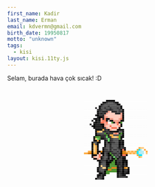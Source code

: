 ```yaml
---
first_name: Kadir 
last_name: Erman 
email: kdvermn@gmail.com
birth_date: 19950817
motto: "unknown"
tags:
  - kisi
layout: kisi.11ty.js
---
```


Selam, burada hava çok sıcak! :D

<style>
.art {
  position: relative;
  margin: 3em auto;
  max-width: 800px;
  padding: 0;
  text-align: center;
  width: 100%;
  position: relative;
  width: 10.5em;
  height: 13.2em;
}
.art:after {
  content: '';
  position: absolute;
  top: -0.3em;
  left: -0.3em;
  width: 0.3em;
  height: 0.3em;
  box-shadow: 0.3em 0.3em #fdfdfd,0.6em 0.3em #fdfdfd,0.9em 0.3em #fdfdfd,1.2em 0.3em #fdfdfd,1.5em 0.3em #fdfdfd,1.8em 0.3em #fdfdfd,2.1em 0.3em #fdfdfd,2.4em 0.3em #fdfdfd,2.7em 0.3em #fdfdfd,3em 0.3em #fdfdfd,3.3em 0.3em #fdfdfd,3.6em 0.3em #fdfdfd,3.9em 0.3em black,4.2em 0.3em black,4.5em 0.3em black,4.8em 0.3em black,5.1em 0.3em black,5.4em 0.3em #fdfdfd,5.7em 0.3em #fdfdfd,6em 0.3em #fdfdfd,6.3em 0.3em #fdfdfd,6.6em 0.3em #fdfdfd,6.9em 0.3em #fdfdfd,7.2em 0.3em #fdfdfd,7.5em 0.3em #fdfdfd,7.8em 0.3em #fdfdfd,8.1em 0.3em #fdfdfd,8.4em 0.3em #fdfdfd,8.7em 0.3em #fdfdfd,9em 0.3em #fdfdfd,9.3em 0.3em #fdfdfd,9.6em 0.3em #fdfdfd,9.9em 0.3em #fdfdfd,10.2em 0.3em #fdfdfd,10.5em 0.3em #fdfdfd,0.3em 0.6em #fdfdfd,0.6em 0.6em #fdfdfd,0.9em 0.6em #fdfdfd,1.2em 0.6em #fdfdfd,1.5em 0.6em #fdfdfd,1.8em 0.6em #fdfdfd,2.1em 0.6em #fdfdfd,2.4em 0.6em #fdfdfd,2.7em 0.6em #fdfdfd,3em 0.6em #fdfdfd,3.3em 0.6em black,3.6em 0.6em black,3.9em 0.6em #363536,4.2em 0.6em #545454,4.5em 0.6em #545454,4.8em 0.6em #545454,5.1em 0.6em #363536,5.4em 0.6em black,5.7em 0.6em black,6em 0.6em #fdfdfd,6.3em 0.6em #fdfdfd,6.6em 0.6em #fdfdfd,6.9em 0.6em #fdfdfd,7.2em 0.6em #fdfdfd,7.5em 0.6em #fdfdfd,7.8em 0.6em #fdfdfd,8.1em 0.6em #fdfdfd,8.4em 0.6em #fdfdfd,8.7em 0.6em #fdfdfd,9em 0.6em #fdfdfd,9.3em 0.6em #fdfdfd,9.6em 0.6em #fdfdfd,9.9em 0.6em #fdfdfd,10.2em 0.6em #fdfdfd,10.5em 0.6em #fdfdfd,0.3em 0.9em #fdfdfd,0.6em 0.9em #fdfdfd,0.9em 0.9em #fdfdfd,1.2em 0.9em #fdfdfd,1.5em 0.9em #fdfdfd,1.8em 0.9em #fdfdfd,2.1em 0.9em #fdfdfd,2.4em 0.9em #fdfdfd,2.7em 0.9em #fdfdfd,3em 0.9em black,3.3em 0.9em #363536,3.6em 0.9em #545454,3.9em 0.9em #545454,4.2em 0.9em #545454,4.5em 0.9em #545454,4.8em 0.9em #545454,5.1em 0.9em #545454,5.4em 0.9em #545454,5.7em 0.9em black,6em 0.9em black,6.3em 0.9em #fdfdfd,6.6em 0.9em #fdfdfd,6.9em 0.9em #fdfdfd,7.2em 0.9em #fdfdfd,7.5em 0.9em #fdfdfd,7.8em 0.9em #fdfdfd,8.1em 0.9em #fdfdfd,8.4em 0.9em #fdfdfd,8.7em 0.9em #fdfdfd,9em 0.9em #fdfdfd,9.3em 0.9em #fdfdfd,9.6em 0.9em #fdfdfd,9.9em 0.9em #fdfdfd,10.2em 0.9em #fdfdfd,10.5em 0.9em #fdfdfd,0.3em 1.2em #fdfdfd,0.6em 1.2em #fdfdfd,0.9em 1.2em #fdfdfd,1.2em 1.2em #fdfdfd,1.5em 1.2em #fdfdfd,1.8em 1.2em #fdfdfd,2.1em 1.2em #fdfdfd,2.4em 1.2em #fdfdfd,2.7em 1.2em black,3em 1.2em #363536,3.3em 1.2em #545454,3.6em 1.2em #545454,3.9em 1.2em #545454,4.2em 1.2em #363536,4.5em 1.2em #545454,4.8em 1.2em #545454,5.1em 1.2em #545454,5.4em 1.2em #545454,5.7em 1.2em #545454,6em 1.2em #545454,6.3em 1.2em black,6.6em 1.2em #fdfdfd,6.9em 1.2em #fdfdfd,7.2em 1.2em #fdfdfd,7.5em 1.2em #fdfdfd,7.8em 1.2em #fdfdfd,8.1em 1.2em #fdfdfd,8.4em 1.2em #fdfdfd,8.7em 1.2em #fdfdfd,9em 1.2em #fdfdfd,9.3em 1.2em #fdfdfd,9.6em 1.2em #fdfdfd,9.9em 1.2em #fdfdfd,10.2em 1.2em #fdfdfd,10.5em 1.2em #fdfdfd,0.3em 1.5em #fdfdfd,0.6em 1.5em #fdfdfd,0.9em 1.5em #fdfdfd,1.2em 1.5em #fdfdfd,1.5em 1.5em #fdfdfd,1.8em 1.5em #fdfdfd,2.1em 1.5em #363536,2.4em 1.5em #fdfdfd,2.7em 1.5em black,3em 1.5em #545454,3.3em 1.5em #545454,3.6em 1.5em #363536,3.9em 1.5em #545454,4.2em 1.5em #545454,4.5em 1.5em #363536,4.8em 1.5em #545454,5.1em 1.5em #545454,5.4em 1.5em #545454,5.7em 1.5em #363536,6em 1.5em #545454,6.3em 1.5em black,6.6em 1.5em #fdfdfd,6.9em 1.5em #fdfdfd,7.2em 1.5em #fdfdfd,7.5em 1.5em #fdfdfd,7.8em 1.5em #fdfdfd,8.1em 1.5em #fdfdfd,8.4em 1.5em #fdfdfd,8.7em 1.5em #fdfdfd,9em 1.5em #fdfdfd,9.3em 1.5em #fdfdfd,9.6em 1.5em #fdfdfd,9.9em 1.5em #fdfdfd,10.2em 1.5em #fdfdfd,10.5em 1.5em #fdfdfd,0.3em 1.8em #fdfdfd,0.6em 1.8em #fdfdfd,0.9em 1.8em #fdfdfd,1.2em 1.8em #fdfdfd,1.5em 1.8em #fdfdfd,1.8em 1.8em #fdfdfd,2.1em 1.8em #fdfdfd,2.4em 1.8em #363536,2.7em 1.8em #212121,3em 1.8em #363536,3.3em 1.8em #545454,3.6em 1.8em #545454,3.9em 1.8em #363536,4.2em 1.8em #363536,4.5em 1.8em #212121,4.8em 1.8em #363536,5.1em 1.8em #545454,5.4em 1.8em #545454,5.7em 1.8em #545454,6em 1.8em #363536,6.3em 1.8em #545454,6.6em 1.8em black,6.9em 1.8em #fdfdfd,7.2em 1.8em #fdfdfd,7.5em 1.8em #fdfdfd,7.8em 1.8em #fdfdfd,8.1em 1.8em #fdfdfd,8.4em 1.8em #fdfdfd,8.7em 1.8em #fdfdfd,9em 1.8em #fdfdfd,9.3em 1.8em #fdfdfd,9.6em 1.8em #fdfdfd,9.9em 1.8em #fdfdfd,10.2em 1.8em #fdfdfd,10.5em 1.8em #fdfdfd,0.3em 2.1em #fdfdfd,0.6em 2.1em #fdfdfd,0.9em 2.1em #fdfdfd,1.2em 2.1em #fdfdfd,1.5em 2.1em #fdfdfd,1.8em 2.1em #fdfdfd,2.1em 2.1em #fdfdfd,2.4em 2.1em black,2.7em 2.1em #363536,3em 2.1em #363536,3.3em 2.1em #212121,3.6em 2.1em #212121,3.9em 2.1em #212121,4.2em 2.1em #f59d87,4.5em 2.1em #ffccbc,4.8em 2.1em #212121,5.1em 2.1em #212121,5.4em 2.1em #212121,5.7em 2.1em #545454,6em 2.1em #363536,6.3em 2.1em #363536,6.6em 2.1em black,6.9em 2.1em #fdfdfd,7.2em 2.1em #fdfdfd,7.5em 2.1em #fdfdfd,7.8em 2.1em #fdfdfd,8.1em 2.1em #fdfdfd,8.4em 2.1em #fdfdfd,8.7em 2.1em #fdfdfd,9em 2.1em #fdfdfd,9.3em 2.1em #fdfdfd,9.6em 2.1em #fdfdfd,9.9em 2.1em #fdfdfd,10.2em 2.1em #fdfdfd,10.5em 2.1em #fdfdfd,0.3em 2.4em #fdfdfd,0.6em 2.4em #fdfdfd,0.9em 2.4em #fdfdfd,1.2em 2.4em #fdfdfd,1.5em 2.4em #fdfdfd,1.8em 2.4em #fdfdfd,2.1em 2.4em #fdfdfd,2.4em 2.4em black,2.7em 2.4em #363536,3em 2.4em #212121,3.3em 2.4em #363536,3.6em 2.4em #212121,3.9em 2.4em #f59d87,4.2em 2.4em #ffccbc,4.5em 2.4em #ffccbc,4.8em 2.4em #ffccbc,5.1em 2.4em #ffccbc,5.4em 2.4em #212121,5.7em 2.4em #212121,6em 2.4em #212121,6.3em 2.4em #f59d87,6.6em 2.4em black,6.9em 2.4em #fdfdfd,7.2em 2.4em #fdfdfd,7.5em 2.4em #fdfdfd,7.8em 2.4em #fdfdfd,8.1em 2.4em #fdfdfd,8.4em 2.4em #fdfdfd,8.7em 2.4em #fdfdfd,9em 2.4em #fdfdfd,9.3em 2.4em #fdfdfd,9.6em 2.4em #fdfdfd,9.9em 2.4em #fdfdfd,10.2em 2.4em #fdfdfd,10.5em 2.4em #fdfdfd,0.3em 2.7em #fdfdfd,0.6em 2.7em #fdfdfd,0.9em 2.7em #fdfdfd,1.2em 2.7em #fdfdfd,1.5em 2.7em #fdfdfd,1.8em 2.7em #fdfdfd,2.1em 2.7em #212121,2.4em 2.7em black,2.7em 2.7em #363536,3em 2.7em #363536,3.3em 2.7em #212121,3.6em 2.7em #f59d87,3.9em 2.7em #ffccbc,4.2em 2.7em #ffccbc,4.5em 2.7em #ffccbc,4.8em 2.7em #ffccbc,5.1em 2.7em #ffccbc,5.4em 2.7em #ffccbc,5.7em 2.7em #ffccbc,6em 2.7em #ffccbc,6.3em 2.7em #f59d87,6.6em 2.7em black,6.9em 2.7em #fdfdfd,7.2em 2.7em #fdfdfd,7.5em 2.7em #fdfdfd,7.8em 2.7em #fdfdfd,8.1em 2.7em #fdfdfd,8.4em 2.7em #fdfdfd,8.7em 2.7em #fdfdfd,9em 2.7em #fdfdfd,9.3em 2.7em #fdfdfd,9.6em 2.7em #fdfdfd,9.9em 2.7em #fdfdfd,10.2em 2.7em #fdfdfd,10.5em 2.7em #fdfdfd,0.3em 3em #fdfdfd,0.6em 3em #fdfdfd,0.9em 3em #fdfdfd,1.2em 3em #fdfdfd,1.5em 3em #fdfdfd,1.8em 3em #fdfdfd,2.1em 3em #fdfdfd,2.4em 3em #212121,2.7em 3em black,3em 3em black,3.3em 3em #212121,3.6em 3em #f59d87,3.9em 3em #f59d87,4.2em 3em #ffccbc,4.5em 3em #ffccbc,4.8em 3em #ffccbc,5.1em 3em #ffccbc,5.4em 3em #ffccbc,5.7em 3em #ffccbc,6em 3em #ffccbc,6.3em 3em #f59d87,6.6em 3em black,6.9em 3em #fdfdfd,7.2em 3em #fdfdfd,7.5em 3em #fdfdfd,7.8em 3em #fdfdfd,8.1em 3em #fdfdfd,8.4em 3em #fdfdfd,8.7em 3em #fdfdfd,9em 3em #fdfdfd,9.3em 3em #fdfdfd,9.6em 3em #fdfdfd,9.9em 3em #fdfdfd,10.2em 3em #fdfdfd,10.5em 3em #fdfdfd,0.3em 3.3em #fdfdfd,0.6em 3.3em #fdfdfd,0.9em 3.3em #fdfdfd,1.2em 3.3em #fdfdfd,1.5em 3.3em #fdfdfd,1.8em 3.3em #212121,2.1em 3.3em black,2.4em 3.3em #212121,2.7em 3.3em black,3em 3.3em #f59d87,3.3em 3.3em #212121,3.6em 3.3em #f77254,3.9em 3.3em black,4.2em 3.3em black,4.5em 3.3em #f59d87,4.8em 3.3em #f59d87,5.1em 3.3em #ffccbc,5.4em 3.3em #ffccbc,5.7em 3.3em #ffccbc,6em 3.3em #f59d87,6.3em 3.3em #f77254,6.6em 3.3em black,6.9em 3.3em #fdfdfd,7.2em 3.3em #fdfdfd,7.5em 3.3em #fdfdfd,7.8em 3.3em #fdfdfd,8.1em 3.3em #fdfdfd,8.4em 3.3em #fdfdfd,8.7em 3.3em #fdfdfd,9em 3.3em #fdfdfd,9.3em 3.3em #fdfdfd,9.6em 3.3em #fdfdfd,9.9em 3.3em #fdfdfd,10.2em 3.3em #fdfdfd,10.5em 3.3em #fdfdfd,0.3em 3.6em #fdfdfd,0.6em 3.6em #fdfdfd,0.9em 3.6em #fdfdfd,1.2em 3.6em #fdfdfd,1.5em 3.6em #212121,1.8em 3.6em #fdfdfd,2.1em 3.6em black,2.4em 3.6em #212121,2.7em 3.6em black,3em 3.6em #f59d87,3.3em 3.6em #f77254,3.6em 3.6em #f77254,3.9em 3.6em black,4.2em 3.6em #bdbdbd,4.5em 3.6em black,4.8em 3.6em black,5.1em 3.6em #f59d87,5.4em 3.6em #f59d87,5.7em 3.6em #f59d87,6em 3.6em #f59d87,6.3em 3.6em black,6.6em 3.6em black,6.9em 3.6em #fdfdfd,7.2em 3.6em #fdfdfd,7.5em 3.6em #fdfdfd,7.8em 3.6em #fdfdfd,8.1em 3.6em #fdfdfd,8.4em 3.6em #fdfdfd,8.7em 3.6em #fdfdfd,9em 3.6em #fdfdfd,9.3em 3.6em #fdfdfd,9.6em 3.6em #fdfdfd,9.9em 3.6em #fdfdfd,10.2em 3.6em #fdfdfd,10.5em 3.6em #fdfdfd,0.3em 3.9em #fdfdfd,0.6em 3.9em #fdfdfd,0.9em 3.9em #fdfdfd,1.2em 3.9em #fdfdfd,1.5em 3.9em #fdfdfd,1.8em 3.9em #212121,2.1em 3.9em black,2.4em 3.9em #212121,2.7em 3.9em #212121,3em 3.9em #f77254,3.3em 3.9em #f77254,3.6em 3.9em #f59d87,3.9em 3.9em #f77254,4.2em 3.9em white,4.5em 3.9em white,4.8em 3.9em #48922c,5.1em 3.9em black,5.4em 3.9em #f59d87,5.7em 3.9em #f77254,6em 3.9em black,6.3em 3.9em #48922c,6.6em 3.9em #fdfdfd,6.9em 3.9em #fdfdfd,7.2em 3.9em #fdfdfd,7.5em 3.9em #fdfdfd,7.8em 3.9em #fdfdfd,8.1em 3.9em #fdfdfd,8.4em 3.9em #fdfdfd,8.7em 3.9em #fdfdfd,9em 3.9em #fdfdfd,9.3em 3.9em #fdfdfd,9.6em 3.9em #fdfdfd,9.9em 3.9em #fdfdfd,10.2em 3.9em #fdfdfd,10.5em 3.9em #fdfdfd,0.3em 4.2em #fdfdfd,0.6em 4.2em #fdfdfd,0.9em 4.2em #fdfdfd,1.2em 4.2em #212121,1.5em 4.2em #fdfdfd,1.8em 4.2em black,2.1em 4.2em #212121,2.4em 4.2em #212121,2.7em 4.2em #212121,3em 4.2em black,3.3em 4.2em black,3.6em 4.2em #f59d87,3.9em 4.2em #f59d87,4.2em 4.2em #ffccbc,4.5em 4.2em #ffccbc,4.8em 4.2em #ffccbc,5.1em 4.2em #ffccbc,5.4em 4.2em #ffccbc,5.7em 4.2em #f77254,6em 4.2em #ffccbc,6.3em 4.2em black,6.6em 4.2em #fdfdfd,6.9em 4.2em #fdfdfd,7.2em 4.2em #fdfdfd,7.5em 4.2em #fdfdfd,7.8em 4.2em #fdfdfd,8.1em 4.2em #fdfdfd,8.4em 4.2em #fdfdfd,8.7em 4.2em #fdfdfd,9em 4.2em #fdfdfd,9.3em 4.2em #fdfdfd,9.6em 4.2em #fdfdfd,9.9em 4.2em #fdfdfd,10.2em 4.2em #fdfdfd,10.5em 4.2em #fdfdfd,0.3em 4.5em #fdfdfd,0.6em 4.5em #fdfdfd,0.9em 4.5em #fdfdfd,1.2em 4.5em #fdfdfd,1.5em 4.5em #212121,1.8em 4.5em black,2.1em 4.5em #212121,2.4em 4.5em #212121,2.7em 4.5em #212121,3em 4.5em #212121,3.3em 4.5em black,3.6em 4.5em #f59d87,3.9em 4.5em #ffccbc,4.2em 4.5em #ffccbc,4.5em 4.5em #f77254,4.8em 4.5em #ffccbc,5.1em 4.5em #ffccbc,5.4em 4.5em #ffccbc,5.7em 4.5em #ffccbc,6em 4.5em #f59d87,6.3em 4.5em black,6.6em 4.5em #fdfdfd,6.9em 4.5em #fdfdfd,7.2em 4.5em #fdfdfd,7.5em 4.5em #fdfdfd,7.8em 4.5em #fdfdfd,8.1em 4.5em #fdfdfd,8.4em 4.5em #fdfdfd,8.7em 4.5em #fdfdfd,9em 4.5em #fdfdfd,9.3em 4.5em #fdfdfd,9.6em 4.5em #fdfdfd,9.9em 4.5em #fdfdfd,10.2em 4.5em #fdfdfd,10.5em 4.5em #fdfdfd,0.3em 4.8em #fdfdfd,0.6em 4.8em #fdfdfd,0.9em 4.8em #fdfdfd,1.2em 4.8em #fdfdfd,1.5em 4.8em #fdfdfd,1.8em 4.8em black,2.1em 4.8em #212121,2.4em 4.8em #212121,2.7em 4.8em #212121,3em 4.8em #212121,3.3em 4.8em black,3.6em 4.8em #363536,3.9em 4.8em #f59d87,4.2em 4.8em #ffccbc,4.5em 4.8em #ffccbc,4.8em 4.8em #f77254,5.1em 4.8em #f77254,5.4em 4.8em #f77254,5.7em 4.8em #ffccbc,6em 4.8em black,6.3em 4.8em #fdfdfd,6.6em 4.8em #fdfdfd,6.9em 4.8em #fdfdfd,7.2em 4.8em #fdfdfd,7.5em 4.8em #fdfdfd,7.8em 4.8em #fdfdfd,8.1em 4.8em #fdfdfd,8.4em 4.8em #fdfdfd,8.7em 4.8em #fdfdfd,9em 4.8em #fdfdfd,9.3em 4.8em #fdfdfd,9.6em 4.8em #fdfdfd,9.9em 4.8em #fdfdfd,10.2em 4.8em #fdfdfd,10.5em 4.8em #fdfdfd,0.3em 5.1em #fdfdfd,0.6em 5.1em #fdfdfd,0.9em 5.1em #fdfdfd,1.2em 5.1em #fdfdfd,1.5em 5.1em #fdfdfd,1.8em 5.1em #fdfdfd,2.1em 5.1em black,2.4em 5.1em black,2.7em 5.1em black,3em 5.1em black,3.3em 5.1em #ffab40,3.6em 5.1em #212121,3.9em 5.1em #363536,4.2em 5.1em black,4.5em 5.1em #f59d87,4.8em 5.1em #ffccbc,5.1em 5.1em #ffccbc,5.4em 5.1em #ffccbc,5.7em 5.1em black,6em 5.1em black,6.3em 5.1em black,6.6em 5.1em black,6.9em 5.1em #fdfdfd,7.2em 5.1em #fdfdfd,7.5em 5.1em #fdfdfd,7.8em 5.1em #fdfdfd,8.1em 5.1em #fdfdfd,8.4em 5.1em #fdfdfd,8.7em 5.1em #fdfdfd,9em 5.1em #fdfdfd,9.3em 5.1em #fdfdfd,9.6em 5.1em #fdfdfd,9.9em 5.1em #fdfdfd,10.2em 5.1em #fdfdfd,10.5em 5.1em #fdfdfd,0.3em 5.4em #fdfdfd,0.6em 5.4em #fdfdfd,0.9em 5.4em #fdfdfd,1.2em 5.4em #fdfdfd,1.5em 5.4em #fdfdfd,1.8em 5.4em #fdfdfd,2.1em 5.4em black,2.4em 5.4em #ffab40,2.7em 5.4em #ffcc80,3em 5.4em #ffcc80,3.3em 5.4em #363536,3.6em 5.4em #212121,3.9em 5.4em #363536,4.2em 5.4em #363536,4.5em 5.4em black,4.8em 5.4em black,5.1em 5.4em black,5.4em 5.4em black,5.7em 5.4em black,6em 5.4em #545454,6.3em 5.4em #545454,6.6em 5.4em black,6.9em 5.4em #fdfdfd,7.2em 5.4em #fdfdfd,7.5em 5.4em #fdfdfd,7.8em 5.4em #fdfdfd,8.1em 5.4em #fdfdfd,8.4em 5.4em #fdfdfd,8.7em 5.4em #fdfdfd,9em 5.4em #fdfdfd,9.3em 5.4em #fdfdfd,9.6em 5.4em #fdfdfd,9.9em 5.4em #fdfdfd,10.2em 5.4em #fdfdfd,10.5em 5.4em #fdfdfd,0.3em 5.7em #fdfdfd,0.6em 5.7em #fdfdfd,0.9em 5.7em #fdfdfd,1.2em 5.7em #fdfdfd,1.5em 5.7em #fdfdfd,1.8em 5.7em #fdfdfd,2.1em 5.7em black,2.4em 5.7em #545454,2.7em 5.7em #545454,3em 5.7em #545454,3.3em 5.7em #545454,3.6em 5.7em #48922c,3.9em 5.7em #212121,4.2em 5.7em #363536,4.5em 5.7em #363536,4.8em 5.7em #363536,5.1em 5.7em #f59d87,5.4em 5.7em #f77254,5.7em 5.7em #f59d87,6em 5.7em #212121,6.3em 5.7em #48922c,6.6em 5.7em black,6.9em 5.7em #fdfdfd,7.2em 5.7em #fdfdfd,7.5em 5.7em #fdfdfd,7.8em 5.7em #fdfdfd,8.1em 5.7em #fdfdfd,8.4em 5.7em #fdfdfd,8.7em 5.7em #fdfdfd,9em 5.7em #fdfdfd,9.3em 5.7em #fdfdfd,9.6em 5.7em #fdfdfd,9.9em 5.7em #fdfdfd,10.2em 5.7em #fdfdfd,10.5em 5.7em #fdfdfd,0.3em 6em #fdfdfd,0.6em 6em #fdfdfd,0.9em 6em #fdfdfd,1.2em 6em #fdfdfd,1.5em 6em #fdfdfd,1.8em 6em #fdfdfd,2.1em 6em black,2.4em 6em #212121,2.7em 6em #212121,3em 6em #363536,3.3em 6em #363536,3.6em 6em #363536,3.9em 6em #48922c,4.2em 6em #212121,4.5em 6em #ffab40,4.8em 6em #ffab40,5.1em 6em #545454,5.4em 6em #545454,5.7em 6em #545454,6em 6em #48922c,6.3em 6em #545454,6.6em 6em black,6.9em 6em #fdfdfd,7.2em 6em #fdfdfd,7.5em 6em #fdfdfd,7.8em 6em #fdfdfd,8.1em 6em #fdfdfd,8.4em 6em #fdfdfd,8.7em 6em #fdfdfd,9em 6em #fdfdfd,9.3em 6em #fdfdfd,9.6em 6em #fdfdfd,9.9em 6em #fdfdfd,10.2em 6em #fdfdfd,10.5em 6em #fdfdfd,0.3em 6.3em #fdfdfd,0.6em 6.3em #fdfdfd,0.9em 6.3em #fdfdfd,1.2em 6.3em #fdfdfd,1.5em 6.3em #fdfdfd,1.8em 6.3em black,2.1em 6.3em #48922c,2.4em 6.3em #48922c,2.7em 6.3em #48922c,3em 6.3em #212121,3.3em 6.3em #212121,3.6em 6.3em #363536,3.9em 6.3em #5fda65,4.2em 6.3em #212121,4.5em 6.3em #363536,4.8em 6.3em #ffab40,5.1em 6.3em #ffcc80,5.4em 6.3em #ffcc80,5.7em 6.3em #ffab40,6em 6.3em #48922c,6.3em 6.3em black,6.6em 6.3em black,6.9em 6.3em #fdfdfd,7.2em 6.3em #fdfdfd,7.5em 6.3em #fdfdfd,7.8em 6.3em #fdfdfd,8.1em 6.3em #fdfdfd,8.4em 6.3em #fdfdfd,8.7em 6.3em #fdfdfd,9em 6.3em #fdfdfd,9.3em 6.3em #fdfdfd,9.6em 6.3em #fdfdfd,9.9em 6.3em #fdfdfd,10.2em 6.3em #fdfdfd,10.5em 6.3em #fdfdfd,0.3em 6.6em #fdfdfd,0.6em 6.6em #fdfdfd,0.9em 6.6em #fdfdfd,1.2em 6.6em #fdfdfd,1.5em 6.6em #fdfdfd,1.8em 6.6em black,2.1em 6.6em #ffcc80,2.4em 6.6em #5fda65,2.7em 6.6em #48922c,3em 6.6em black,3.3em 6.6em black,3.6em 6.6em #212121,3.9em 6.6em #545454,4.2em 6.6em #5fda65,4.5em 6.6em #212121,4.8em 6.6em #363536,5.1em 6.6em #545454,5.4em 6.6em #545454,5.7em 6.6em #545454,6em 6.6em #48922c,6.3em 6.6em black,6.6em 6.6em #fdfdfd,6.9em 6.6em #fdfdfd,7.2em 6.6em #fdfdfd,7.5em 6.6em #fdfdfd,7.8em 6.6em #fdfdfd,8.1em 6.6em #fdfdfd,8.4em 6.6em #fdfdfd,8.7em 6.6em #fdfdfd,9em 6.6em #fdfdfd,9.3em 6.6em #fdfdfd,9.6em 6.6em #fdfdfd,9.9em 6.6em #fdfdfd,10.2em 6.6em #fdfdfd,10.5em 6.6em #fdfdfd,0.3em 6.9em #fdfdfd,0.6em 6.9em #fdfdfd,0.9em 6.9em #fdfdfd,1.2em 6.9em #fdfdfd,1.5em 6.9em #fdfdfd,1.8em 6.9em black,2.1em 6.9em black,2.4em 6.9em #ffab40,2.7em 6.9em black,3em 6.9em #fdfdfd,3.3em 6.9em #fdfdfd,3.6em 6.9em black,3.9em 6.9em #212121,4.2em 6.9em #5fda65,4.5em 6.9em #212121,4.8em 6.9em #363536,5.1em 6.9em #545454,5.4em 6.9em #545454,5.7em 6.9em #545454,6em 6.9em black,6.3em 6.9em #212121,6.6em 6.9em black,6.9em 6.9em #fdfdfd,7.2em 6.9em #fdfdfd,7.5em 6.9em #fdfdfd,7.8em 6.9em #fdfdfd,8.1em 6.9em #fdfdfd,8.4em 6.9em #fdfdfd,8.7em 6.9em #fdfdfd,9em 6.9em #fdfdfd,9.3em 6.9em #fdfdfd,9.6em 6.9em #fdfdfd,9.9em 6.9em #fdfdfd,10.2em 6.9em #fdfdfd,10.5em 6.9em #fdfdfd,0.3em 7.2em #fdfdfd,0.6em 7.2em #fdfdfd,0.9em 7.2em #fdfdfd,1.2em 7.2em #fdfdfd,1.5em 7.2em black,1.8em 7.2em #545454,2.1em 7.2em #545454,2.4em 7.2em black,2.7em 7.2em black,3em 7.2em #fdfdfd,3.3em 7.2em #fdfdfd,3.6em 7.2em black,3.9em 7.2em #545454,4.2em 7.2em black,4.5em 7.2em #212121,4.8em 7.2em #363536,5.1em 7.2em #363536,5.4em 7.2em #545454,5.7em 7.2em #545454,6em 7.2em black,6.3em 7.2em #212121,6.6em 7.2em black,6.9em 7.2em #fdfdfd,7.2em 7.2em #fdfdfd,7.5em 7.2em #fdfdfd,7.8em 7.2em #fdfdfd,8.1em 7.2em #fdfdfd,8.4em 7.2em #fdfdfd,8.7em 7.2em #fdfdfd,9em 7.2em #fdfdfd,9.3em 7.2em #fdfdfd,9.6em 7.2em #fdfdfd,9.9em 7.2em #fdfdfd,10.2em 7.2em #fdfdfd,10.5em 7.2em #fdfdfd,0.3em 7.5em #fdfdfd,0.6em 7.5em #fdfdfd,0.9em 7.5em #fdfdfd,1.2em 7.5em #fdfdfd,1.5em 7.5em black,1.8em 7.5em #ffab40,2.1em 7.5em #545454,2.4em 7.5em black,2.7em 7.5em #fdfdfd,3em 7.5em #fdfdfd,3.3em 7.5em #fdfdfd,3.6em 7.5em black,3.9em 7.5em #545454,4.2em 7.5em #545454,4.5em 7.5em #212121,4.8em 7.5em #545454,5.1em 7.5em #545454,5.4em 7.5em #545454,5.7em 7.5em #545454,6em 7.5em black,6.3em 7.5em #212121,6.6em 7.5em black,6.9em 7.5em #fdfdfd,7.2em 7.5em #fdfdfd,7.5em 7.5em #fdfdfd,7.8em 7.5em #fdfdfd,8.1em 7.5em #fdfdfd,8.4em 7.5em #fdfdfd,8.7em 7.5em #fdfdfd,9em 7.5em #fdfdfd,9.3em 7.5em #fdfdfd,9.6em 7.5em #fdfdfd,9.9em 7.5em #fdfdfd,10.2em 7.5em #fdfdfd,10.5em 7.5em #fdfdfd,0.3em 7.8em #fdfdfd,0.6em 7.8em #fdfdfd,0.9em 7.8em #fdfdfd,1.2em 7.8em #fdfdfd,1.5em 7.8em black,1.8em 7.8em #ffcc80,2.1em 7.8em #ffab40,2.4em 7.8em black,2.7em 7.8em #fdfdfd,3em 7.8em #fdfdfd,3.3em 7.8em #fdfdfd,3.6em 7.8em black,3.9em 7.8em #545454,4.2em 7.8em #545454,4.5em 7.8em #212121,4.8em 7.8em #545454,5.1em 7.8em #545454,5.4em 7.8em #545454,5.7em 7.8em #545454,6em 7.8em black,6.3em 7.8em #363536,6.6em 7.8em #212121,6.9em 7.8em #fdfdfd,7.2em 7.8em #fdfdfd,7.5em 7.8em #fdfdfd,7.8em 7.8em #fdfdfd,8.1em 7.8em #fdfdfd,8.4em 7.8em #fdfdfd,8.7em 7.8em #fdfdfd,9em 7.8em #fdfdfd,9.3em 7.8em #fdfdfd,9.6em 7.8em #fdfdfd,9.9em 7.8em #fdfdfd,10.2em 7.8em #fdfdfd,10.5em 7.8em #fdfdfd,0.3em 8.1em #fdfdfd,0.6em 8.1em #fdfdfd,0.9em 8.1em #fdfdfd,1.2em 8.1em #fdfdfd,1.5em 8.1em black,1.8em 8.1em #ffcc80,2.1em 8.1em #ffab40,2.4em 8.1em black,2.7em 8.1em #fdfdfd,3em 8.1em #fdfdfd,3.3em 8.1em black,3.6em 8.1em #363536,3.9em 8.1em #545454,4.2em 8.1em #545454,4.5em 8.1em #212121,4.8em 8.1em #363536,5.1em 8.1em #545454,5.4em 8.1em #545454,5.7em 8.1em #363536,6em 8.1em black,6.3em 8.1em #363536,6.6em 8.1em #212121,6.9em 8.1em black,7.2em 8.1em #fdfdfd,7.5em 8.1em #fdfdfd,7.8em 8.1em #fdfdfd,8.1em 8.1em #fdfdfd,8.4em 8.1em #fdfdfd,8.7em 8.1em #fdfdfd,9em 8.1em #fdfdfd,9.3em 8.1em #ffab40,9.6em 8.1em #ffcc80,9.9em 8.1em #ffcc80,10.2em 8.1em #fdfdfd,10.5em 8.1em #fdfdfd,0.3em 8.4em #fdfdfd,0.6em 8.4em #fdfdfd,0.9em 8.4em #fdfdfd,1.2em 8.4em #fdfdfd,1.5em 8.4em black,1.8em 8.4em #ffcc80,2.1em 8.4em #ffab40,2.4em 8.4em black,2.7em 8.4em #fdfdfd,3em 8.4em #fdfdfd,3.3em 8.4em black,3.6em 8.4em #363536,3.9em 8.4em #363536,4.2em 8.4em #545454,4.5em 8.4em #212121,4.8em 8.4em #545454,5.1em 8.4em #363536,5.4em 8.4em #363536,5.7em 8.4em #545454,6em 8.4em #363536,6.3em 8.4em black,6.6em 8.4em #f77254,6.9em 8.4em black,7.2em 8.4em #fdfdfd,7.5em 8.4em #fdfdfd,7.8em 8.4em #fdfdfd,8.1em 8.4em #fdfdfd,8.4em 8.4em #fdfdfd,8.7em 8.4em #fdfdfd,9em 8.4em #ffab40,9.3em 8.4em #00e5ff,9.6em 8.4em #b2ebf2,9.9em 8.4em #fdfdfd,10.2em 8.4em #ffab40,10.5em 8.4em #fdfdfd,0.3em 8.7em #fdfdfd,0.6em 8.7em #fdfdfd,0.9em 8.7em #ffab40,1.2em 8.7em #ffab40,1.5em 8.7em black,1.8em 8.7em #ffcc80,2.1em 8.7em #ffab40,2.4em 8.7em black,2.7em 8.7em black,3em 8.7em #d97d0d,3.3em 8.7em black,3.6em 8.7em #363536,3.9em 8.7em #363536,4.2em 8.7em #363536,4.5em 8.7em #212121,4.8em 8.7em #363536,5.1em 8.7em #545454,5.4em 8.7em #545454,5.7em 8.7em #363536,6em 8.7em #545454,6.3em 8.7em black,6.6em 8.7em #d97d0d,6.9em 8.7em #d97d0d,7.2em 8.7em #ffcc80,7.5em 8.7em #ffab40,7.8em 8.7em #ffcc80,8.1em 8.7em #ffab40,8.4em 8.7em #ffcc80,8.7em 8.7em #ffab40,9em 8.7em #00e5ff,9.3em 8.7em #b2ebf2,9.6em 8.7em #b2ebf2,9.9em 8.7em #b2ebf2,10.2em 8.7em #fdfdfd,10.5em 8.7em #ffab40,0.3em 9em #ffab40,0.6em 9em #ffab40,0.9em 9em #d97d0d,1.2em 9em #d97d0d,1.5em 9em black,1.8em 9em #ffab40,2.1em 9em #ffab40,2.4em 9em black,2.7em 9em #ffccbc,3em 9em black,3.3em 9em black,3.6em 9em #545454,3.9em 9em #363536,4.2em 9em black,4.5em 9em #48922c,4.8em 9em #363536,5.1em 9em #363536,5.4em 9em #363536,5.7em 9em #545454,6em 9em #363536,6.3em 9em black,6.6em 9em #d97d0d,6.9em 9em #d97d0d,7.2em 9em #d97d0d,7.5em 9em #ffcc80,7.8em 9em #ffab40,8.1em 9em #ffcc80,8.4em 9em #ffab40,8.7em 9em #ffcc80,9em 9em #00e5ff,9.3em 9em #b2ebf2,9.6em 9em #b2ebf2,9.9em 9em #b2ebf2,10.2em 9em #fdfdfd,10.5em 9em #ffcc80,0.3em 9.3em #fdfdfd,0.6em 9.3em #fdfdfd,0.9em 9.3em #fdfdfd,1.2em 9.3em #fdfdfd,1.5em 9.3em black,1.8em 9.3em black,2.1em 9.3em black,2.4em 9.3em #ffccbc,2.7em 9.3em #f77254,3em 9.3em #ffccbc,3.3em 9.3em black,3.6em 9.3em #545454,3.9em 9.3em #363536,4.2em 9.3em black,4.5em 9.3em black,4.8em 9.3em #48922c,5.1em 9.3em #363536,5.4em 9.3em #545454,5.7em 9.3em #363536,6em 9.3em #545454,6.3em 9.3em black,6.6em 9.3em #f77254,6.9em 9.3em #f77254,7.2em 9.3em black,7.5em 9.3em #fdfdfd,7.8em 9.3em #fdfdfd,8.1em 9.3em #fdfdfd,8.4em 9.3em #fdfdfd,8.7em 9.3em #fdfdfd,9em 9.3em #ffab40,9.3em 9.3em #00e5ff,9.6em 9.3em #00e5ff,9.9em 9.3em #fdfdfd,10.2em 9.3em #fdfdfd,10.5em 9.3em #fdfdfd,0.3em 9.6em #fdfdfd,0.6em 9.6em #fdfdfd,0.9em 9.6em #fdfdfd,1.2em 9.6em #fdfdfd,1.5em 9.6em black,1.8em 9.6em #f59d87,2.1em 9.6em #ffccbc,2.4em 9.6em #ffccbc,2.7em 9.6em #f77254,3em 9.6em black,3.3em 9.6em #363536,3.6em 9.6em #545454,3.9em 9.6em #545454,4.2em 9.6em black,4.5em 9.6em #545454,4.8em 9.6em black,5.1em 9.6em #5fda65,5.4em 9.6em #363536,5.7em 9.6em #545454,6em 9.6em black,6.3em 9.6em #363536,6.6em 9.6em black,6.9em 9.6em black,7.2em 9.6em #fdfdfd,7.5em 9.6em #fdfdfd,7.8em 9.6em #fdfdfd,8.1em 9.6em #fdfdfd,8.4em 9.6em #fdfdfd,8.7em 9.6em #fdfdfd,9em 9.6em #fdfdfd,9.3em 9.6em #ffab40,9.6em 9.6em #ffcc80,9.9em 9.6em #fdfdfd,10.2em 9.6em #fdfdfd,10.5em 9.6em #fdfdfd,0.3em 9.9em #fdfdfd,0.6em 9.9em #fdfdfd,0.9em 9.9em #fdfdfd,1.2em 9.9em #fdfdfd,1.5em 9.9em #fdfdfd,1.8em 9.9em black,2.1em 9.9em black,2.4em 9.9em #f59d87,2.7em 9.9em #ffccbc,3em 9.9em black,3.3em 9.9em #363536,3.6em 9.9em #545454,3.9em 9.9em #363536,4.2em 9.9em black,4.5em 9.9em #545454,4.8em 9.9em black,5.1em 9.9em black,5.4em 9.9em #48922c,5.7em 9.9em black,6em 9.9em #363536,6.3em 9.9em #363536,6.6em 9.9em black,6.9em 9.9em black,7.2em 9.9em #fdfdfd,7.5em 9.9em #fdfdfd,7.8em 9.9em #fdfdfd,8.1em 9.9em #fdfdfd,8.4em 9.9em #fdfdfd,8.7em 9.9em #fdfdfd,9em 9.9em #fdfdfd,9.3em 9.9em #fdfdfd,9.6em 9.9em #fdfdfd,9.9em 9.9em #fdfdfd,10.2em 9.9em #fdfdfd,10.5em 9.9em #fdfdfd,0.3em 10.2em #fdfdfd,0.6em 10.2em #fdfdfd,0.9em 10.2em #fdfdfd,1.2em 10.2em #fdfdfd,1.5em 10.2em #fdfdfd,1.8em 10.2em #fdfdfd,2.1em 10.2em #fdfdfd,2.4em 10.2em black,2.7em 10.2em black,3em 10.2em #363536,3.3em 10.2em #363536,3.6em 10.2em #363536,3.9em 10.2em black,4.2em 10.2em #363536,4.5em 10.2em black,4.8em 10.2em black,5.1em 10.2em #48922c,5.4em 10.2em black,5.7em 10.2em #363536,6em 10.2em #363536,6.3em 10.2em #363536,6.6em 10.2em black,6.9em 10.2em black,7.2em 10.2em black,7.5em 10.2em #fdfdfd,7.8em 10.2em #fdfdfd,8.1em 10.2em #fdfdfd,8.4em 10.2em #fdfdfd,8.7em 10.2em #fdfdfd,9em 10.2em #fdfdfd,9.3em 10.2em #fdfdfd,9.6em 10.2em #fdfdfd,9.9em 10.2em #fdfdfd,10.2em 10.2em #fdfdfd,10.5em 10.2em #fdfdfd,0.3em 10.5em #fdfdfd,0.6em 10.5em #fdfdfd,0.9em 10.5em #fdfdfd,1.2em 10.5em #fdfdfd,1.5em 10.5em #fdfdfd,1.8em 10.5em #fdfdfd,2.1em 10.5em #fdfdfd,2.4em 10.5em #fdfdfd,2.7em 10.5em black,3em 10.5em #363536,3.3em 10.5em #545454,3.6em 10.5em #545454,3.9em 10.5em black,4.2em 10.5em black,4.5em 10.5em black,4.8em 10.5em #48922c,5.1em 10.5em #48922c,5.4em 10.5em black,5.7em 10.5em #363536,6em 10.5em #212121,6.3em 10.5em #363536,6.6em 10.5em black,6.9em 10.5em #212121,7.2em 10.5em black,7.5em 10.5em #fdfdfd,7.8em 10.5em #fdfdfd,8.1em 10.5em #fdfdfd,8.4em 10.5em #fdfdfd,8.7em 10.5em #fdfdfd,9em 10.5em #fdfdfd,9.3em 10.5em #fdfdfd,9.6em 10.5em #fdfdfd,9.9em 10.5em #fdfdfd,10.2em 10.5em #fdfdfd,10.5em 10.5em #fdfdfd,0.3em 10.8em #fdfdfd,0.6em 10.8em #fdfdfd,0.9em 10.8em #fdfdfd,1.2em 10.8em #fdfdfd,1.5em 10.8em #fdfdfd,1.8em 10.8em #fdfdfd,2.1em 10.8em #fdfdfd,2.4em 10.8em #fdfdfd,2.7em 10.8em black,3em 10.8em #545454,3.3em 10.8em #545454,3.6em 10.8em #545454,3.9em 10.8em black,4.2em 10.8em black,4.5em 10.8em #48922c,4.8em 10.8em #48922c,5.1em 10.8em #48922c,5.4em 10.8em black,5.7em 10.8em #212121,6em 10.8em #212121,6.3em 10.8em #363536,6.6em 10.8em black,6.9em 10.8em #363536,7.2em 10.8em black,7.5em 10.8em #fdfdfd,7.8em 10.8em #fdfdfd,8.1em 10.8em #fdfdfd,8.4em 10.8em #fdfdfd,8.7em 10.8em #fdfdfd,9em 10.8em #fdfdfd,9.3em 10.8em #fdfdfd,9.6em 10.8em #fdfdfd,9.9em 10.8em #fdfdfd,10.2em 10.8em #fdfdfd,10.5em 10.8em #fdfdfd,0.3em 11.1em #fdfdfd,0.6em 11.1em #fdfdfd,0.9em 11.1em #fdfdfd,1.2em 11.1em #fdfdfd,1.5em 11.1em #fdfdfd,1.8em 11.1em #fdfdfd,2.1em 11.1em #fdfdfd,2.4em 11.1em #fdfdfd,2.7em 11.1em black,3em 11.1em #ffcc80,3.3em 11.1em #545454,3.6em 11.1em #545454,3.9em 11.1em black,4.2em 11.1em black,4.5em 11.1em #48922c,4.8em 11.1em #48922c,5.1em 11.1em #48922c,5.4em 11.1em #48922c,5.7em 11.1em black,6em 11.1em #363536,6.3em 11.1em #212121,6.6em 11.1em black,6.9em 11.1em #363536,7.2em 11.1em black,7.5em 11.1em #fdfdfd,7.8em 11.1em #fdfdfd,8.1em 11.1em #fdfdfd,8.4em 11.1em #fdfdfd,8.7em 11.1em #fdfdfd,9em 11.1em #fdfdfd,9.3em 11.1em #fdfdfd,9.6em 11.1em #fdfdfd,9.9em 11.1em #fdfdfd,10.2em 11.1em #fdfdfd,10.5em 11.1em #fdfdfd,0.3em 11.4em #fdfdfd,0.6em 11.4em #fdfdfd,0.9em 11.4em #fdfdfd,1.2em 11.4em #fdfdfd,1.5em 11.4em #fdfdfd,1.8em 11.4em #fdfdfd,2.1em 11.4em #fdfdfd,2.4em 11.4em black,2.7em 11.4em #363536,3em 11.4em #545454,3.3em 11.4em #ffcc80,3.6em 11.4em #ffcc80,3.9em 11.4em black,4.2em 11.4em #48922c,4.5em 11.4em #48922c,4.8em 11.4em #d97d0d,5.1em 11.4em #d97d0d,5.4em 11.4em #d97d0d,5.7em 11.4em black,6em 11.4em #212121,6.3em 11.4em #363536,6.6em 11.4em black,6.9em 11.4em #d97d0d,7.2em 11.4em #ffab40,7.5em 11.4em black,7.8em 11.4em #fdfdfd,8.1em 11.4em #fdfdfd,8.4em 11.4em #fdfdfd,8.7em 11.4em #fdfdfd,9em 11.4em #fdfdfd,9.3em 11.4em #fdfdfd,9.6em 11.4em #fdfdfd,9.9em 11.4em #fdfdfd,10.2em 11.4em #fdfdfd,10.5em 11.4em #fdfdfd,0.3em 11.7em #fdfdfd,0.6em 11.7em #fdfdfd,0.9em 11.7em #fdfdfd,1.2em 11.7em #fdfdfd,1.5em 11.7em #fdfdfd,1.8em 11.7em #fdfdfd,2.1em 11.7em #fdfdfd,2.4em 11.7em black,2.7em 11.7em #545454,3em 11.7em #545454,3.3em 11.7em #545454,3.6em 11.7em #363536,3.9em 11.7em black,4.2em 11.7em #d97d0d,4.5em 11.7em #d97d0d,4.8em 11.7em #48922c,5.1em 11.7em #48922c,5.4em 11.7em #48922c,5.7em 11.7em black,6em 11.7em #212121,6.3em 11.7em #363536,6.6em 11.7em black,6.9em 11.7em #363536,7.2em 11.7em #363536,7.5em 11.7em black,7.8em 11.7em #fdfdfd,8.1em 11.7em #fdfdfd,8.4em 11.7em #fdfdfd,8.7em 11.7em #fdfdfd,9em 11.7em #fdfdfd,9.3em 11.7em #fdfdfd,9.6em 11.7em #fdfdfd,9.9em 11.7em #fdfdfd,10.2em 11.7em #fdfdfd,10.5em 11.7em #fdfdfd,0.3em 12em #fdfdfd,0.6em 12em #fdfdfd,0.9em 12em #fdfdfd,1.2em 12em #fdfdfd,1.5em 12em #fdfdfd,1.8em 12em #fdfdfd,2.1em 12em #fdfdfd,2.4em 12em black,2.7em 12em #363536,3em 12em #545454,3.3em 12em #545454,3.6em 12em black,3.9em 12em #48922c,4.2em 12em #48922c,4.5em 12em #48922c,4.8em 12em #48922c,5.1em 12em #48922c,5.4em 12em #48922c,5.7em 12em black,6em 12em #212121,6.3em 12em #363536,6.6em 12em black,6.9em 12em #363536,7.2em 12em #363536,7.5em 12em black,7.8em 12em #fdfdfd,8.1em 12em #fdfdfd,8.4em 12em #fdfdfd,8.7em 12em #fdfdfd,9em 12em #fdfdfd,9.3em 12em #fdfdfd,9.6em 12em #fdfdfd,9.9em 12em #fdfdfd,10.2em 12em #fdfdfd,10.5em 12em #fdfdfd,0.3em 12.3em #fdfdfd,0.6em 12.3em #fdfdfd,0.9em 12.3em #fdfdfd,1.2em 12.3em #fdfdfd,1.5em 12.3em #fdfdfd,1.8em 12.3em #fdfdfd,2.1em 12.3em #fdfdfd,2.4em 12.3em #fdfdfd,2.7em 12.3em black,3em 12.3em black,3.3em 12.3em #363536,3.6em 12.3em black,3.9em 12.3em #48922c,4.2em 12.3em #48922c,4.5em 12.3em #fdfdfd,4.8em 12.3em #fdfdfd,5.1em 12.3em #fdfdfd,5.4em 12.3em #fdfdfd,5.7em 12.3em black,6em 12.3em #363536,6.3em 12.3em #212121,6.6em 12.3em black,6.9em 12.3em #212121,7.2em 12.3em black,7.5em 12.3em black,7.8em 12.3em #fdfdfd,8.1em 12.3em #fdfdfd,8.4em 12.3em #fdfdfd,8.7em 12.3em #fdfdfd,9em 12.3em #fdfdfd,9.3em 12.3em #fdfdfd,9.6em 12.3em #fdfdfd,9.9em 12.3em #fdfdfd,10.2em 12.3em #fdfdfd,10.5em 12.3em #fdfdfd,0.3em 12.6em #fdfdfd,0.6em 12.6em #fdfdfd,0.9em 12.6em #fdfdfd,1.2em 12.6em #fdfdfd,1.5em 12.6em #fdfdfd,1.8em 12.6em #fdfdfd,2.1em 12.6em #fdfdfd,2.4em 12.6em black,2.7em 12.6em black,3em 12.6em #363536,3.3em 12.6em black,3.6em 12.6em black,3.9em 12.6em #fdfdfd,4.2em 12.6em #fdfdfd,4.5em 12.6em #fdfdfd,4.8em 12.6em #fdfdfd,5.1em 12.6em #fdfdfd,5.4em 12.6em #fdfdfd,5.7em 12.6em black,6em 12.6em #363536,6.3em 12.6em #212121,6.6em 12.6em black,6.9em 12.6em black,7.2em 12.6em #fdfdfd,7.5em 12.6em #fdfdfd,7.8em 12.6em #fdfdfd,8.1em 12.6em #fdfdfd,8.4em 12.6em #fdfdfd,8.7em 12.6em #fdfdfd,9em 12.6em #fdfdfd,9.3em 12.6em #fdfdfd,9.6em 12.6em #fdfdfd,9.9em 12.6em #fdfdfd,10.2em 12.6em #fdfdfd,10.5em 12.6em #fdfdfd,0.3em 12.9em #fdfdfd,0.6em 12.9em #fdfdfd,0.9em 12.9em #fdfdfd,1.2em 12.9em #fdfdfd,1.5em 12.9em #fdfdfd,1.8em 12.9em #fdfdfd,2.1em 12.9em #fdfdfd,2.4em 12.9em black,2.7em 12.9em #363536,3em 12.9em #363536,3.3em 12.9em black,3.6em 12.9em #fdfdfd,3.9em 12.9em #fdfdfd,4.2em 12.9em #fdfdfd,4.5em 12.9em #fdfdfd,4.8em 12.9em #fdfdfd,5.1em 12.9em #fdfdfd,5.4em 12.9em #fdfdfd,5.7em 12.9em black,6em 12.9em #363536,6.3em 12.9em #363536,6.6em 12.9em #363536,6.9em 12.9em #363536,7.2em 12.9em black,7.5em 12.9em #fdfdfd,7.8em 12.9em #fdfdfd,8.1em 12.9em #fdfdfd,8.4em 12.9em #fdfdfd,8.7em 12.9em #fdfdfd,9em 12.9em #fdfdfd,9.3em 12.9em #fdfdfd,9.6em 12.9em #fdfdfd,9.9em 12.9em #fdfdfd,10.2em 12.9em #fdfdfd,10.5em 12.9em #fdfdfd,0.3em 13.2em #fdfdfd,0.6em 13.2em #fdfdfd,0.9em 13.2em #fdfdfd,1.2em 13.2em #fdfdfd,1.5em 13.2em #fdfdfd,1.8em 13.2em #fdfdfd,2.1em 13.2em black,2.4em 13.2em #545454,2.7em 13.2em #545454,3em 13.2em #363536,3.3em 13.2em black,3.6em 13.2em #fdfdfd,3.9em 13.2em #fdfdfd,4.2em 13.2em #fdfdfd,4.5em 13.2em #fdfdfd,4.8em 13.2em #fdfdfd,5.1em 13.2em #fdfdfd,5.4em 13.2em #fdfdfd,5.7em 13.2em #fdfdfd,6em 13.2em #fdfdfd,6.3em 13.2em #fdfdfd,6.6em 13.2em #fdfdfd,6.9em 13.2em #fdfdfd,7.2em 13.2em #fdfdfd,7.5em 13.2em #fdfdfd,7.8em 13.2em #fdfdfd,8.1em 13.2em #fdfdfd,8.4em 13.2em #fdfdfd,8.7em 13.2em #fdfdfd,9em 13.2em #fdfdfd,9.3em 13.2em #fdfdfd,9.6em 13.2em #fdfdfd,9.9em 13.2em #fdfdfd,10.2em 13.2em #fdfdfd,10.5em 13.2em #fdfdfd;
}
</style>

<div class="art"></div>
